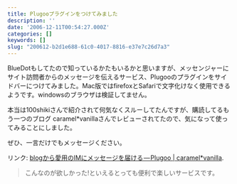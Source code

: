```yaml
---
title: Plugooプラグインをつけてみました
description: ''
date: '2006-12-11T00:54:27.000Z'
categories: []
keywords: []
slug: "200612-b2d1e688-61c0-4017-8816-e37e7c26d7a3"
---
```

BlueDotもしてたので知っているかたもいるかと思いますが、メッセンジャーにサイト訪問者からのメッセージを伝えるサービス、Plugooのプラグインをサイドバーにつけてみました。Mac版ではfirefoxとSafariで文字化けなく使用できるようです。windowsのブラウザは検証してません。

本当は100shikiさんで紹介されて何気なくスルーしてたんですが、購読してるもう一つのブログ caramel\*vanillaさんでレビューされてたので、気になって使ってみることにしました。

ぜひ、一言だけでもメッセージください。

リンク: [blogから愛用のIMにメッセージを届ける — Plugoo | caramel\*vanilla](http://caramel-tea.com/2006/12/plugoo/ "blogから愛用のIMにメッセージを届ける - Plugoo | caramel*vanilla").

> こんなのが欲しかった!といえるとっても便利で楽しいサービスです。